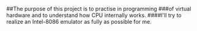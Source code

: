 ##The purpose of this project is to practise in programming
###of virtual hardware and to understand how CPU internally works.
####I'll try to realize an Intel-8086 emulator as fully as possible for me. 
